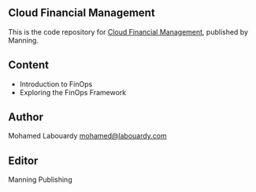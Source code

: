 ## Cloud Financial Management

This is the code repository for [Cloud Financial Management](https://www.manning.com/books/TBD), published by Manning.

## Content

* Introduction to FinOps
* Exploring the FinOps Framework

## Author

Mohamed Labouardy <mohamed@labouardy.com>

## Editor

Manning Publishing 
